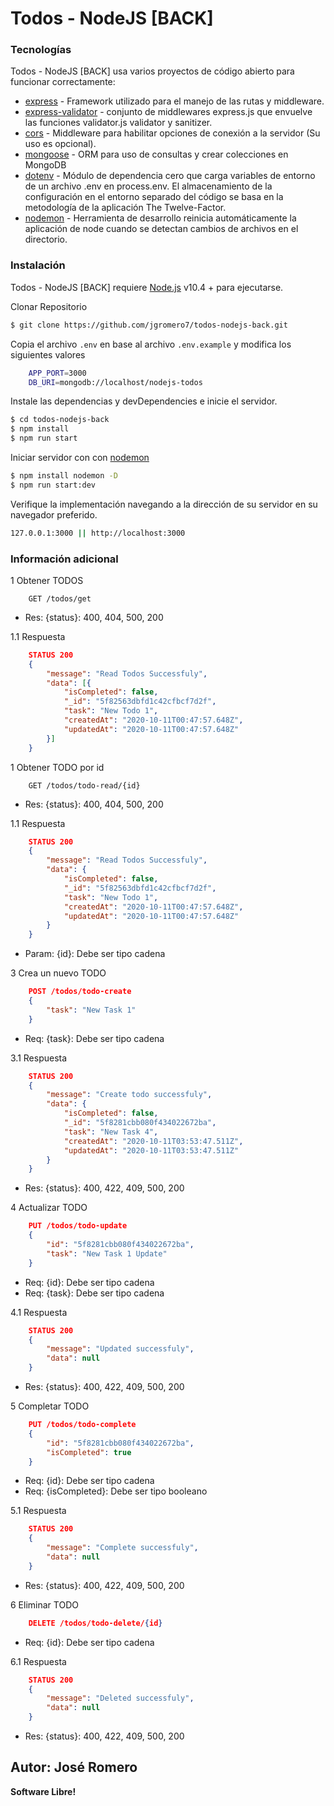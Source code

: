 # Todos - NodeJS [BACK]

### Tecnologías

Todos - NodeJS [BACK] usa varios proyectos de código abierto para funcionar correctamente:

* [express](http://expressjs.com/) - Framework utilizado para el manejo de las rutas y middleware.
* [express-validator](https://www.npmjs.com/package/express-validator) - conjunto de middlewares express.js que envuelve las funciones validator.js validator y sanitizer.
* [cors](https://www.npmjs.com/package/cors) - Middleware para habilitar opciones de conexión a la servidor (Su uso es opcional).
* [mongoose](https://mongoosejs.com/docs/index.html) - ORM para uso de consultas y crear colecciones en MongoDB
* [dotenv](https://www.npmjs.com/package/dotenv) - Módulo de dependencia cero que carga variables de entorno de un archivo .env en process.env. El almacenamiento de la configuración en el entorno separado del código se basa en la metodología de la aplicación The Twelve-Factor.
* [nodemon](https://www.npmjs.com/package/nodemon) - Herramienta de desarrollo reinicia automáticamente la aplicación de node cuando se detectan cambios de archivos en el directorio.


### Instalación

Todos - NodeJS [BACK] requiere [Node.js](https://nodejs.org/) v10.4 + para ejecutarse.

Clonar Repositorio
```sh
$ git clone https://github.com/jgromero7/todos-nodejs-back.git
```

Copia el archivo `.env` en base al archivo `.env.example` y modifica los siguientes valores
```sh
    APP_PORT=3000
    DB_URI=mongodb://localhost/nodejs-todos
```

Instale las dependencias y devDependencies e inicie el servidor.
```sh
$ cd todos-nodejs-back
$ npm install 
$ npm run start
```
Iniciar servidor con con [nodemon](https://www.npmjs.com/package/nodemon)
```sh
$ npm install nodemon -D 
$ npm run start:dev
```
Verifique la implementación navegando a la dirección de su servidor en su navegador preferido.
```sh
127.0.0.1:3000 || http://localhost:3000
```

### Información adicional

1 Obtener TODOS
```JOSN
    GET /todos/get
```
* Res: {status}: 400, 404, 500, 200

1.1 Respuesta
```JSON
    STATUS 200
    {
        "message": "Read Todos Successfuly",
        "data": [{
            "isCompleted": false,
            "_id": "5f82563dbfd1c42cfbcf7d2f",
            "task": "New Todo 1",
            "createdAt": "2020-10-11T00:47:57.648Z",
            "updatedAt": "2020-10-11T00:47:57.648Z"
        }]
    }
```

1 Obtener TODO por id
```JOSN
    GET /todos/todo-read/{id}
```
* Res: {status}: 400, 404, 500, 200

1.1 Respuesta
```JSON
    STATUS 200
    {
        "message": "Read Todos Successfuly",
        "data": {
            "isCompleted": false,
            "_id": "5f82563dbfd1c42cfbcf7d2f",
            "task": "New Todo 1",
            "createdAt": "2020-10-11T00:47:57.648Z",
            "updatedAt": "2020-10-11T00:47:57.648Z"
        }
    }
```
* Param: {id}: Debe ser tipo cadena

3 Crea un nuevo TODO
```JSON
    POST /todos/todo-create 
    {
        "task": "New Task 1"
    }
```
* Req: {task}: Debe ser tipo cadena

3.1 Respuesta
```JSON
    STATUS 200
    {
        "message": "Create todo successfuly",
        "data": {
            "isCompleted": false,
            "_id": "5f8281cbb080f434022672ba",
            "task": "New Task 4",
            "createdAt": "2020-10-11T03:53:47.511Z",
            "updatedAt": "2020-10-11T03:53:47.511Z"
        }
    }
```
* Res: {status}: 400, 422, 409, 500, 200

4 Actualizar TODO
```JSON
    PUT /todos/todo-update 
    {
        "id": "5f8281cbb080f434022672ba",
        "task": "New Task 1 Update"
    }
```
* Req: {id}: Debe ser tipo cadena
* Req: {task}: Debe ser tipo cadena

4.1 Respuesta
```JSON
    STATUS 200
    {
        "message": "Updated successfuly",
        "data": null
    }
```
* Res: {status}: 400, 422, 409, 500, 200

5 Completar TODO
```JSON
    PUT /todos/todo-complete 
    {
        "id": "5f8281cbb080f434022672ba",
        "isCompleted": true
    }
```
* Req: {id}: Debe ser tipo cadena
* Req: {isCompleted}: Debe ser tipo booleano

5.1 Respuesta
```JSON
    STATUS 200
    {
        "message": "Complete successfuly",
        "data": null
    }
```
* Res: {status}: 400, 422, 409, 500, 200

6 Eliminar TODO
```JSON
    DELETE /todos/todo-delete/{id}
```
* Req: {id}: Debe ser tipo cadena

6.1 Respuesta
```JSON
    STATUS 200
    {
        "message": "Deleted successfuly",
        "data": null
    }
```
* Res: {status}: 400, 422, 409, 500, 200

Autor: José Romero
----
**Software Libre!**